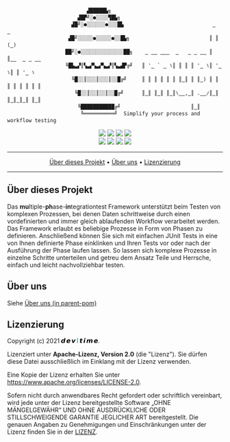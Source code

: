 <pre><code>
                          ▟█████▙╗                                               
                       ▟█▛╝░●░░░░▜█▙╗                                            
                     ▟█╝░●░░░░░░●░░░█▙                             ‗     ‗       
                    ▟█╝░░░░░●░░░░░●░░█▙╗                          ║ ║   (‗)      
                   ██╝░●░░░░░░░░░░░░░░██╗    ‗ ‗‗ ‗‗‗  ‗   ‗ ‗ ‗‗ ║ ║‗‗  ‗ ‗ ‗‗  
                   ╚█▙▃▞║▚▃▞▚▃▞▚▃▞║▚▃▟▛╔╝   ║ '‗ ` ‗ ⑊║ ║ ║ ║ '‗ ⑊║ '‗ ⑊║ ║ '‗ ⑊ 
                     ╚█░░║░░░║░░░║░░█╔╝     ║ ║ ║ ║ ║ ║ ║‗║ ║ ║‗) ║ ║ ║ ║ ║ ║ ║ ║
                      ╚█░░║░░║░░║░░█╔╝      ║‗║ ║‗║ ║‗║⑊‗‗,‗║ .‗‗ ⃫║‗║ ║‗║‗║‗║ ║‗║
                       ╚███████████╔╝                       ║‗║                  
                        ╚══════════╝  Simplify your process and workflow testing 
</code></pre>

<p align="center">
    <a href="https://github.com/dev-time-tpw/muphin-framework/actions/workflows/build-job.yml" title="Build Job"><img src="https://img.shields.io/github/workflow/status/dev-time-tpw/muphin-framework/Run%20snapshot%20build-job?logo=GitHub"></a>
    <a href="https://github.com/dev-time-tpw/muphin-framework/actions/workflows/quality-job.yml" title="Quality Job"><img src="https://img.shields.io/github/workflow/status/dev-time-tpw/muphin-framework/Run%20quality%20build-job?label=quality-build&logo=GitHub"></a>
    <a href="https://github.com/dev-time-tpw/muphin-framework/blob/main/LICENSE" title="License"><img src="https://img.shields.io/github/license/dev-time-tpw/muphin-framework?logo=GitHub"></a>
    <a href="https://github.com/dev-time-tpw/muphin-framework" title="Last Commit"><img src="https://img.shields.io/github/last-commit/dev-time-tpw/muphin-framework?logo=GitHub"></a>
	<br>    
    <a href="https://sonarcloud.io/dashboard?id=devtime_muphin-framework" title="Quality Gate"><img src="https://sonarcloud.io/api/project_badges/measure?project=devtime_muphin-framework&metric=alert_status"></a>
    <a href="https://sonarcloud.io/dashboard?id=devtime_muphin-framework" title="Successful tests"><img src="https://img.shields.io/sonar/test_success_density/devtime_muphin-framework?logo=SonarCloud&server=https%3A%2F%2Fsonarcloud.io"></a>
    <a href="https://sonarcloud.io/dashboard?id=devtime_muphin-framework" title="Coverage"><img src="https://sonarcloud.io/api/project_badges/measure?project=devtime_muphin-framework&metric=coverage"></a>
    <a href="https://sonarcloud.io/dashboard?id=devtime_muphin-framework" title="Lines of code"><img src="https://sonarcloud.io/api/project_badges/measure?project=devtime_muphin-framework&metric=ncloc"></a>
</p>

<hr />
<p align="center">
    <a href="#über-dieses-projekt">Über dieses Projekt</a> •
    <a href="#über-uns">Über uns</a> •
    <a href="#lizenzierung">Lizenzierung</a>
</p>
<hr />

## Über dieses Projekt

Das <b>mu</b>ltiple-<b>ph</b>ase-<b>in</b>tegrationtest Framework unterstützt beim Testen von komplexen Prozessen, bei denen Daten schrittweise durch einen vordefinierten und immer gleich ablaufenden Workflow verarbeitet werden. Das Framework erlaubt es beliebige Prozesse in Form von Phasen zu definieren. Anschließend können Sie sich mit einfachen JUnit Tests in eine von Ihnen definierte Phase einklinken und Ihren Tests vor oder nach der Ausführung der Phase laufen lassen. So lassen sich komplexe Prozesse in einzelne Schritte unterteilen und getreu dem Ansatz Teile und Herrsche, einfach und leicht nachvollziehbar testen.

## Über uns

Siehe <a href="https://github.com/dev-time-tpw/parent-pom#über-uns">Über uns (in parent-pom)</a>

## Lizenzierung

Copyright (c) 2021 <img src="https://raw.githubusercontent.com/dev-time-tpw/parent-pom/main/images/dev-time-86x12.png" />.

Lizenziert unter **Apache-Lizenz, Version 2.0** (die "Lizenz"). Sie dürfen diese Datei ausschließlich im Einklang mit 
der Lizenz verwenden.

Eine Kopie der Lizenz erhalten Sie unter https://www.apache.org/licenses/LICENSE-2.0.

Sofern nicht durch anwendbares Recht gefordert oder schriftlich vereinbart, wird jede unter der Lizenz bereitgestellte 
Software „OHNE MÄNGELGEWÄHR“ UND OHNE AUSDRÜCKLICHE ODER STILLSCHWEIGENDE GARANTIE JEGLICHER ART bereitgestellt. 
Die genauen Angaben zu Genehmigungen und Einschränkungen unter der Lizenz finden Sie in der [LIZENZ](LICENSE).